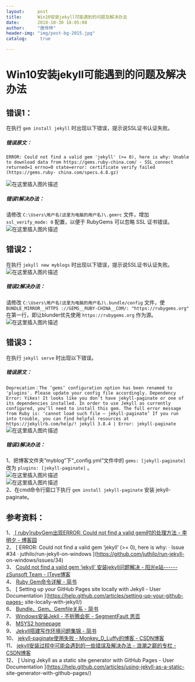 ```yaml
---
layout:		post
title: 		Win10安装jekyll可能遇到的问题及解决办法
date: 		2018-10-30 18:05:08
author:		"唐传林"
header-img: "img/post-bg-2015.jpg"
catalog:	 true

---
```

#  Win10安装jekyll可能遇到的问题及解决办法

##  错误1：

在执行 ` gem install jekyll ` 时出现以下错误，提示说SSL证书认证失败。

#####  错误原文：

` ERROR: Could not find a valid gem 'jekyll' (>= 0), here is why: Unable to
download data from https://gems.ruby-china.com/ - SSL_connect returned=1
errno=0 state=error: certificate verify failed (https://gems.ruby-
china.com/specs.4.8.gz) `

![在这里插入图片描述](https://img-blog.csdnimg.cn/20181030161226855.jpg)

#####  错误1解决办法：

请修改 ` C:\Users\用户名(这里为电脑的用户名)\.gemrc ` 文件，增加 ` ssl_verify_mode: 0 ` 配置，以便于
RubyGems 可以忽略 SSL 证书错误。  
![在这里插入图片描述](https://img-blog.csdnimg.cn/20181030161717442.jpg)

##  错误2：

在执行 ` jekyll new myblogs ` 时出现以下错误，提示说SSL证书认证失败。  
![在这里插入图片描述](https://img-blog.csdnimg.cn/20181030162204753.jpg)

#####  错误2解决办法：

请修改 ` C:\Users\用户名(这里为电脑的用户名)\.bundle/config ` 文件，使 ` BUNDLE_MIRROR__HTTPS
://GEMS__RUBY-CHINA__COM/: "https://rubygems.org" ` 在第一行，即让blunder优先使用 `
https://rubygems.org ` 作为源。  
![在这里插入图片描述](https://img-blog.csdnimg.cn/20181030162556507.jpg)

##  错误3：

在执行 ` jekyll serve ` 时出现以下错误。

#####  错误原文：

` Deprecation：The ‘gems’ configuration option has been renamed to 'plugins'.
Please update your config file accordingly. Dependency Error: Yikes! It looks
like you don’t have jekyll-paginate or one of its dependencies installed. In
order to use Jekyll as currently configured, you’ll need to install this gem.
The full error message from Ruby is: ‘cannot load such file – jekyll-paginate’
If you run into trouble, you can find helpful resources at
https://jekyllrb.com/help/! jekyll 3.8.4 | Error: jekyll-paginate `  
![在这里插入图片描述](https://img-blog.csdnimg.cn/20181030163734755.jpg)

#####  错误3解决办法：

1、把博客文件夹“myblog”下“_config.yml”文件中的 ` gems: [jekyll-paginate] ` 改为 ` plugins:
[jekyll-paginate] ` 。  
![在这里插入图片描述](https://img-blog.csdnimg.cn/20181030175945707.png)  
![在这里插入图片描述](https://img-blog.csdnimg.cn/20181030175952733.png)  
2、在cmd命令行窗口下执行 ` gem install jekyll-paginate ` 安装 jekyll-paginate。

##  参考资料：

1、[ [ ruby]rubyGem出现ERROR: Could not find a valid gem时的处理方法 - 李明夕 - 博客园
](https://www.cnblogs.com/limingxi/p/4292463.html)  
2、 [ ERROR: Could not find a valid gem ‘jekyll’ (>= 0), here is why: · Issue
#34 · juthilo/run-jekyll-on-windows ](https://github.com/juthilo/run-jekyll-
on-windows/issues/34)  
3、 [ Could not find a valid gem ‘jekyll’ 安装jekyll问题解决 - 阳光e站------zSunsoft
Team - ITeye博客 ](http://sunxboy.iteye.com/blog/2217811)  
4、 [ Ruby Gem命令详解 - 简书 ](https://www.jianshu.com/p/728184da1699)  
5、 [ Setting up your GitHub Pages site locally with Jekyll - User
Documentation ](https://help.github.com/articles/setting-up-your-github-pages-
site-locally-with-jekyll/)  
6、 [ Bundle、Gem、Gemfile关系 - 简书 ](https://www.jianshu.com/p/32fcdeb5bbec)  
7、 [ Windows安装Jekll - 不折腾会死 - SegmentFault 思否
](https://segmentfault.com/a/1190000010195733)  
8、 [ MSYS2 homepage ](http://www.msys2.org/)  
9、 [ Jekyll搭建写作环境问题集锦 - 简书 ](https://www.jianshu.com/p/12e7e1f8007e)  
10、 [ jekyll-paginate使用失败 - Monkey_D_Luffy的博客 - CSDN博客
](https://blog.csdn.net/qq_26508409/article/details/77927593)  
11、 [ jekyll安装过程中可能会遇到的一些错误及解决办法 - 浪潮之巅的专栏 - CSDN博客
](https://blog.csdn.net/wyc12306/article/details/51504885?utm_source=blogxgwz1)  
12、 [ Using Jekyll as a static site generator with GitHub Pages - User
Documentation ](https://help.github.com/articles/using-jekyll-as-a-static-
site-generator-with-github-pages/)

